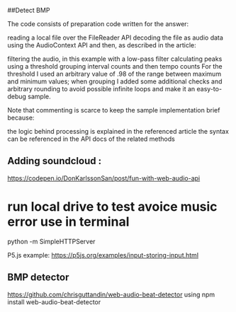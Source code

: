 ##Detect BMP

The code consists of preparation code written for the answer:

reading a local file over the FileReader API
decoding the file as audio data using the AudioContext API
and then, as described in the article:

filtering the audio, in this example with a low-pass filter
calculating peaks using a threshold
grouping interval counts and then tempo counts
For the threshold I used an arbitrary value of .98 of the range between maximum and minimum values; when grouping I added some additional checks and arbitrary rounding to avoid possible infinite loops and make it an easy-to-debug sample.

Note that commenting is scarce to keep the sample implementation brief because:

the logic behind processing is explained in the referenced article
the syntax can be referenced in the API docs of the related methods


## Adding soundcloud :
https://codepen.io/DonKarlssonSan/post/fun-with-web-audio-api

# run local drive to test avoice music error use in terminal
 python -m SimpleHTTPServer

 P5.js example:
 https://p5js.org/examples/input-storing-input.html

 ## BMP detector
 https://github.com/chrisguttandin/web-audio-beat-detector
 using npm install web-audio-beat-detector
